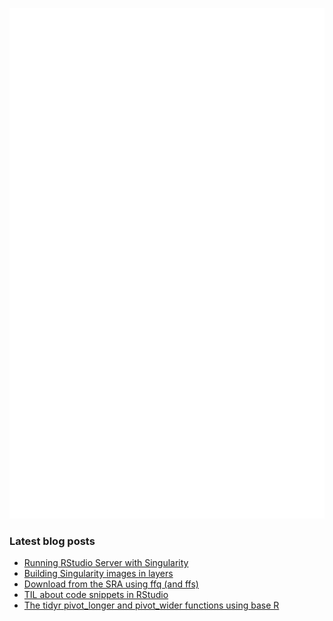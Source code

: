 <!-- ![Metrics](https://metrics.lecoq.io/davetang?template=terminal&languages=1&achievements=1&base=header%2C%20activity%2C%20community%2C%20repositories%2C%20metadata&base.indepth=false&base.hireable=false&base.skip=false&languages=false&languages.ignored=html%2C%20css%2C%20javascript%2C%20tex%2C%20jupyter%20notebook%2C%20postscript&languages.limit=8&languages.threshold=0%25&languages.other=false&languages.colors=github&languages.sections=most-used&languages.indepth=false&languages.analysis.timeout=15&languages.analysis.timeout.repositories=7.5&languages.categories=markup%2C%20programming&languages.recent.categories=markup%2C%20programming&languages.recent.load=300&languages.recent.days=14&achievements=false&achievements.threshold=C&achievements.secrets=true&achievements.display=detailed&achievements.limit=0&config.timezone=Asia%2FTokyo) -->

![My GitHub stats](github-metrics.svg)

### Latest blog posts

<!-- BLOG-POST-LIST:START -->
- [Running RStudio Server with Singularity](https://davetang.org/muse/2024/02/09/running-rstudio-server-with-singularity/)
- [Building Singularity images in layers](https://davetang.org/muse/2024/02/08/building-singularity-images-in-layers/)
- [Download from the SRA using ffq &lpar;and ffs&rpar;](https://davetang.org/muse/2023/08/17/download-from-the-sra-using-ffq-and-ffs/)
- [TIL about code snippets in RStudio](https://davetang.org/muse/2023/07/27/til-about-code-snippets-in-rstudio/)
- [The tidyr pivot_longer and pivot_wider functions using base R](https://davetang.org/muse/2023/07/26/the-tidyr-pivot_longer-and-pivot_wider-functions-using-base-r/)
<!-- BLOG-POST-LIST:END -->
